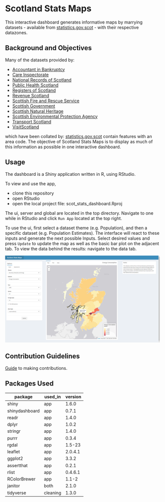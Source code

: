 # Scotland Stats Maps

This interactive dashboard generates informative maps by marrying datasets - 
available from [statistics.gov.scot](https://statistics.gov.scot/home) - with
their respective datazones.

## Background and Objectives

Many of the datasets provided by:

+ [Accountant in Bankruptcy](https://www.aib.gov.uk/)
+ [Care Inspectorate](https://www.careinspectorate.com/)
+ [National Records of Scotland](https://www.nrscotland.gov.uk/)
+ [Public Health Scotland](https://publichealthscotland.scot/)
+ [Registers of Scotland](https://www.ros.gov.uk/)
+ [Revenue Scotland](https://www.revenue.scot/)
+ [Scottish Fire and Rescue Service](https://www.firescotland.gov.uk/)
+ [Scottish Government](https://www.gov.scot/)
+ [Scottish Natural Heritage](https://www.nature.scot/)
+ [Scottish Environmental Protection Agency](https://www.sepa.org.uk/)
+ [Transport Scotland](https://www.transport.gov.scot/)
+ [VisitScotland](https://www.visitscotland.com/)

which have been collated by:
[statistics.gov.scot](https://statistics.gov.scot/home) contain features with
an area code. The objective of Scotland Stats Maps is to display as much of this
information as possible in one interactive dashboard.

## Usage

The dashboard is a Shiny application written in R, using RStudio. 

To view and use the app,

+ clone this repository
+ open RStudio
+ open the local project file: scot_stats_dashboard.Rproj

The ui, server and global are located in the top directory. Navigate to one
while in RStudio and click `Run App` located at the top right.

To use the ui, first select a dataset theme (e.g. Population), and then a
specific dataset (e.g. Population Estimates). The interface will react to these
inputs and generate the next possible Inputs. Select desired values and press
`Update` to update the map as well as the basic bar plot on the adjacent tab. To
view the data behind the results: navigate to the data tab.

![Landing Page](images/scot_stats_dboard_intro.png)

## Contribution Guidelines

[Guide](CONTRIBUTING.md) to making contributions.

## Packages Used

|package|used_in|version|
|-|-|-|
|shiny|app|1.6.0|
|shinydashboard|app|0.7.1|
|readr|app|1.4.0|
|dplyr|app|1.0.2|
|stringr|app|1.4.0|
|purrr|app|0.3.4|
|rgdal|app|1.5-23|
|leaflet|app|2.0.4.1|
|ggplot2|app|3.3.2|
|assertthat|app|0.2.1|
|rlist|app|0.4.6.1|
|RColorBrewer|app|1.1-2|
|janitor|both|2.1.0|
|tidyverse|cleaning|1.3.0|



